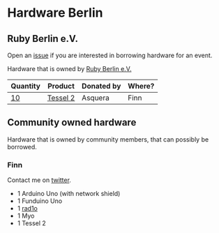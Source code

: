 # Hardware Berlin

## Ruby Berlin e.V.

Open an [issue](https://github.com/finnp/hardware/issues) if you are interested in borrowing hardware for an event.

Hardware that is owned by [Ruby Berlin e.V.](http://rubyberlin.org/)

| Quantity         | Product                         | Donated by   | Where?        |
|------------------|---------------------------------|--------------|---------------|
| [10](tessel.md)  | [Tessel 2](https://tessel.io/)  |  Asquera     | Finn          |

## Community owned hardware

Hardware that is owned by community members, that can possibly be borrowed.

### Finn

Contact me on [twitter](https://twitter.com/finnpauls).

- 1 Arduino Uno (with network shield)
- 1 Funduino Uno
- 1 [rad1o](https://rad1o.badge.events.ccc.de/)
- 1 Myo
- 1 Tessel 2
